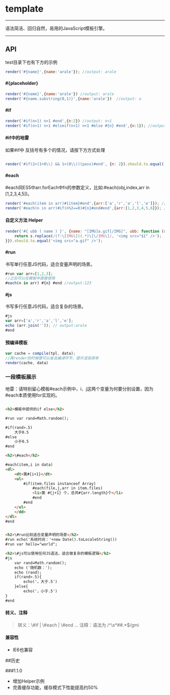 # template

---

语法简洁、回归自然，易用的JavaScript模板引擎。

---

## API

test目录下也有下方的示例

```javascript
render('#{name}',{name:'arale'}); //output: arale
```

#### #{placeholder}

```javascript
render('#{name}',{name:'arale'}) //output: arale
render('#{name.substring(0,1)}',{name:'arale'})  //output: a
```

#### #if
```javascript
render('#if(n>1) n>1 #end',{n:2}) //output: n>1
render('#if(n>1) n>1 #elseif(n<1) n<1 #else #{n} #end',{n:1}); //output: 1
```

#### #if中的地雷

如果#if中 反括号有多个的情况，请按下方方式处理

```javascript

render('#if(2>(1+0\\) && 1>(0\\))(pass)#end', {n: 2}).should.to.equal('(pass)')

```

#### #each

\#each同ES5中arr.forEach中fn的参数定义，比如:#each(obj,index,arr in [1,2,3,4,5])。

```javascript
render('#each(item in arr)#{item}#end',{arr:['a','r','a','l','e']}); //output: arale
render('#each(n in arr)#if(n%2==0)#{n}#end#end',{arr:[1,2,3,4,5,6]}); //output: 246

```

#### 自定义方法 Helper

```javascript
render('#{ ubb ( name ) }', {name: "[IMG]a.gif[/IMG]", ubb: function (s) {
    return s.replace(/(?:\[IMG\])(.*)\[\/IMG\]/, '<img src="$1" />');
}}).should.to.equal('<img src="a.gif" />');
```

#### #run

书写单行任意JS代码，适合变量声明的场景。

```javascript
#run var arr=[1,2,3];
//之后可以在模板中直接使用
#each(n in arr) #{n} #end //output:123
```

#### #js

书写多行任意JS代码，适合复杂的场景。

```javascript
#js
var arr=['a','r','a','l','e'];
echo (arr.join('')); // output:arale
#end
```

#### 预编译模板
```javascript
var cache = compile(tpl, data);
//再render的时候便可以省去编译环节，提升渲染效率
render(cache, data)
```

### 一段模板展示

地雷：请特别留心模板#each示例中，i、j这两个变量为何要分别设置，因为#each本质使用for实现的。

```html

<h2>模板中提供的if else</h2>

#run var rand=Math.random();

#if(rand>.5)
    大于0.5
#else
    小于0.5
#end

<h2>\#each</h2>

#each(item,i in data)
<dl>
    <dt>第#{i+1}</dt>
    <ul>
        #if(item.files instanceof Array)
            #each(file,j,arr in item.files)
            <li>第 #{j+1} 个，总共#{arr.length}个</li>
            #end
        #end
    </ul>
    </dd>
</dl>
#end


<h2>\#run比较适合变量声明的场景</h2>
#run echo('系统时间：'+new Date().toLocaleString())
#run var hello="world";

<h2>\#js可以使用任何JS语法，适合做复杂的模板逻辑</h2>
#js
    var rand=Math.random();
    echo ('随机数：');
    echo (rand);
    if(rand>.5){
        echo('，大于.5')
    }else{
        echo('，小于.5')
}
#end

```

#### 转义、注释

>转义：\\#if | \\#each | \\#end ...
>注释：语法为 /^\s*##.*$/gmi

#### 兼容性
* IE6也兼容

##历史

###1.1.0
* 增加Helper示例
* 完善缓存功能，缓存模式下性能提高约50%